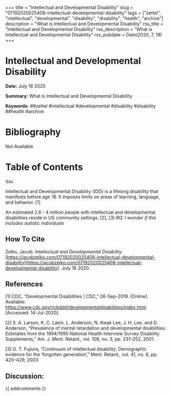 +++
title = "Intellectual and Developmental Disability"
slug = "07192020025408-intellectual-developmental-disability"
tags = ["zettel", "intellectual", "developmental", "disability", "disability", "health", "archive"]
description = "What is Intellectual and Developmental Disability"
rss_title = "Intellectual and Developmental Disability"
rss_description = "What is Intellectual and Developmental Disability"
rss_pubdate = Date(2020, 7, 18)
+++



Intellectual and Developmental Disability
=========

**Date:** July 18 2020

**Summary:** What is Intellectual and Developmental Disability

**Keywords:** ##zettel #intellectual #developmental #disability #disability ##health #archive

Bibliography
==========

Not Available

Table of Contents
=========

\toc

Intellectual and Developmental Disability (IDD) is a lifelong disability that manifests before age 18. It imposes limits on areas of learning, language, and behavior. [1]

An estimated 2.6 - 4 million people with intellectual and developmental disabilities reside in US community settings. [2], [3] *RQ: I wonder if this includes autistic individuals*
## How To Cite

 Zelko, Jacob. _Intellectual and Developmental Disability_. [https://jacobzelko.com/07192020025408-intellectual-developmental-disability](https://jacobzelko.com/07192020025408-intellectual-developmental-disability). July 18 2020.
## References

[1] CDC, “Developmental Disabilities | CDC,” 26-Sep-2019. [Online]. Available: https://www.cdc.gov/ncbddd/developmentaldisabilities/index.html. [Accessed: 14-Jul-2020].

[2] S. A. Larson, K. C. Lakin, L. Anderson, N. Kwak Lee, J. H. Lee, and D. Anderson, “Prevalence of mental retardation and developmental disabilities: Estimates from the 1994/1995 National Health Interview Survey Disability Supplements,” Am. J. Ment. Retard., vol. 106, no. 3, pp. 231–252, 2001.

[3] G. T. Fujiura, “Continuum of intellectual disability: Demographic evidence for the ‘forgotten generation’,” Ment. Retard., vol. 41, no. 6, pp. 420–429, 2003.
## Discussion: 

{{ addcomments }}
